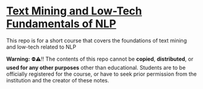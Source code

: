 # <u>Text Mining and Low-Tech Fundamentals of NLP</u>
This repo is for a short course that covers the foundations of text mining and low-tech related to NLP 

**Warning:** ⛔️⚠️‼️ The contents of this repo cannot be **copied**, **distributed**, or **used for any other purposes** other than educational. Students are to be officially registered for the course, or have to seek prior permission from the institution and the creator of these notes.   
